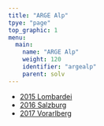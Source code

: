 ```yaml
---
title: "ARGE Alp"
tpye: "page"
top_graphic: 1
menu:
  main:
    name: "ARGE Alp"
    weight: 120
    identifier: "argealp"
    parent: solv
---
```


- <a href="http://www.orienteering-lombardia.it/argealp2015" target="_blank">2015 Lombardei</a>
- <a href="http://www.ol-sbg.at/argealp2016/index.html" target="_blank">2016 Salzburg</a>
- <a href="https://www.argealp2017ol.at/" target="_blank">2017 Vorarlberg</a>